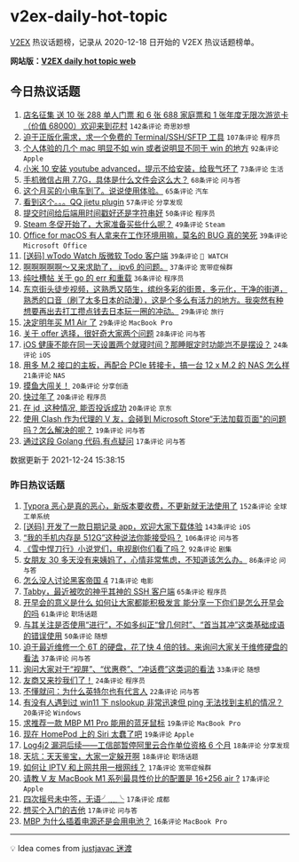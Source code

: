 # v2ex-daily-hot-topic

[V2EX](https://www.v2ex.com/) 热议话题榜，记录从 2020-12-18 日开始的 V2EX 热议话题榜单。

**网站版：[V2EX daily hot topic web](https://boojack.github.io/v2ex-daily-hot-topic-web/)**

## 今日热议话题

<!-- TODAY BEGIN -->

1. [店名征集 送 10 张 288 单人门票 和 6 张 688 家庭票和 1 张年度无限次游览卡（价值 68000）欢迎来到花村](https://www.v2ex.com/t/824132) `142条评论` `奇思妙想`
1. [迫于正版化需求，求一个免费的 Terminal/SSH/SFTP 工具](https://www.v2ex.com/t/824167) `107条评论` `程序员`
1. [个人体验的几个 mac 明显不如 win 或者说明显不同于 win 的地方](https://www.v2ex.com/t/824214) `92条评论` `Apple`
1. [小米 10 安装 youtube advanced，提示不给安装，给我气坏了](https://www.v2ex.com/t/824148) `73条评论` `生活`
1. [手机微信占用 7.7G，具体是什么文件会这么大？](https://www.v2ex.com/t/824174) `68条评论` `问与答`
1. [这个月买的小电车到了。说说使用体验。](https://www.v2ex.com/t/824140) `65条评论` `汽车`
1. [看到这个。。。QQ jietu plugin](https://www.v2ex.com/t/824156) `57条评论` `分享发现`
1. [提交时间给后端用时间戳好还是字符串好](https://www.v2ex.com/t/824255) `50条评论` `程序员`
1. [Steam 冬促开始了，大家准备买些什么呢？](https://www.v2ex.com/t/824197) `49条评论` `Steam`
1. [Office for macOS 有人拿来在工作环境用嘛，莫名的 BUG 真的笑死](https://www.v2ex.com/t/824210) `39条评论` `Microsoft Office`
1. [[送码] wTodo Watch 版微软 Todo 客户端](https://www.v2ex.com/t/824315) `39条评论` ` WATCH`
1. [啊啊啊啊啊～又来求助了， ipv6 的问题。](https://www.v2ex.com/t/824325) `37条评论` `宽带症候群`
1. [纯吐槽帖 关于 go 的 err 和重载](https://www.v2ex.com/t/824287) `36条评论` `程序员`
1. [东京街头徒步视频，这熟悉又陌生，缤纷多彩的街景，多元化，干净的街道，熟悉的口音（刷了太多日本的动漫），这是个多么有活力的地方。我突然有种想要再出去打工攒点钱去日本玩一圈的冲动。](https://www.v2ex.com/t/824291) `29条评论` `旅行`
1. [决定明年买 M1 Air 了](https://www.v2ex.com/t/824288) `29条评论` `MacBook Pro`
1. [关于 offer 选择，很好奇大家两个问题](https://www.v2ex.com/t/824192) `28条评论` `问与答`
1. [iOS 健康不能在同一天设置两个就寝时间？那睡眠定时功能岂不是摆设？](https://www.v2ex.com/t/824229) `24条评论` `iOS`
1. [用多 M.2 接口的主板，再配合 PCIe 转接卡，搞一台 12 x M.2 的 NAS 怎么样](https://www.v2ex.com/t/824282) `21条评论` `NAS`
1. [摸鱼大闯关！](https://www.v2ex.com/t/824259) `20条评论` `分享创造`
1. [快过年了](https://www.v2ex.com/t/824201) `20条评论` `程序员`
1. [在 jd ,这种情况, 能否投诉成功](https://www.v2ex.com/t/824146) `20条评论` `京东`
1. [使用 Clash 作为代理的 V 友，会碰到 Microsoft Store“无法加载页面"的问题吗？怎么解决的呢？](https://www.v2ex.com/t/824125) `19条评论` `问与答`
1. [通过这段 Golang 代码,有点疑问](https://www.v2ex.com/t/824293) `17条评论` `问与答`

数据更新于 2021-12-24 15:38:15

<!-- TODAY END -->

### 昨日热议话题

<!-- YESTERDAY BEGIN -->

1. [Typora 恶心是真的恶心，新版本要收费，不更新就无法使用了](https://www.v2ex.com/t/823909) `152条评论` `全球工单系统`
1. [[送码] 开发了一款日期记录 app，欢迎大家下载体验](https://www.v2ex.com/t/823987) `143条评论` `iOS`
1. [“我的手机内存是 512G”这种说法你能接受吗？](https://www.v2ex.com/t/824040) `106条评论` `问与答`
1. [《雪中悍刀行》小说党们，电视剧你们看了吗？](https://www.v2ex.com/t/823892) `92条评论` `剧集`
1. [女朋友 30 多天没有来姨妈了，心情非常焦虑，不知道该怎么办。](https://www.v2ex.com/t/823896) `86条评论` `问与答`
1. [怎么没人讨论黑客帝国 4](https://www.v2ex.com/t/823897) `71条评论` `电影`
1. [Tabby，最近被吹的神乎其神的 SSH 客户端](https://www.v2ex.com/t/824004) `65条评论` `程序员`
1. [开早会的意义是什么 如何让大家都能积极发言 能分享一下你们是怎么开早会的吗](https://www.v2ex.com/t/823927) `61条评论` `职场话题`
1. [与其关注是否使用“进行”，不如多纠正“曾几何时”、“首当其冲”这类基础成语的错误使用](https://www.v2ex.com/t/823891) `50条评论` `随想`
1. [迫于最近维修一个 6T 的硬盘，花了快 4 倍的钱。来询问大家关于维修硬盘的看法](https://www.v2ex.com/t/824025) `37条评论` `问与答`
1. [询问大家对于“视屏”、“优惠卷”、“冲话费”这类词的看法](https://www.v2ex.com/t/824061) `33条评论` `随想`
1. [友商又来抄我们了！](https://www.v2ex.com/t/824090) `24条评论` `程序员`
1. [不懂就问：为什么英特尔也有代言人](https://www.v2ex.com/t/823945) `22条评论` `问与答`
1. [有没有人遇到过 win11 下 nslookup 非常迅速但 ping 无法找到主机的情况？](https://www.v2ex.com/t/824030) `20条评论` `Windows`
1. [求推荐一款 MBP M1 Pro 能用的蓝牙鼠标](https://www.v2ex.com/t/823982) `19条评论` `MacBook Pro`
1. [现在 HomePod 上的 Siri 太蠢了吧](https://www.v2ex.com/t/823901) `19条评论` `Apple`
1. [Log4j2 漏洞后续——工信部暂停阿里云合作单位资格 6 个月](https://www.v2ex.com/t/823938) `18条评论` `分享发现`
1. [天坑：天天鉴宝，大家一定躲开啊](https://www.v2ex.com/t/823899) `18条评论` `职场话题`
1. [如何让 IPTV 和上网共用一根网线？](https://www.v2ex.com/t/824091) `17条评论` `宽带症候群`
1. [请教 V 友 MacBook M1 系列最具性价比的配置是 16+256 air ?](https://www.v2ex.com/t/824033) `17条评论` `Apple`
1. [四次摇号未中签，无语╯﹏╰](https://www.v2ex.com/t/823970) `17条评论` `成都`
1. [想买个入门的吉他](https://www.v2ex.com/t/823890) `17条评论` `问与答`
1. [MBP 为什么插着电源还是会用电池？](https://www.v2ex.com/t/824026) `16条评论` `MacBook Pro`

<!-- YESTERDAY END -->

---

💡 Idea comes from [justjavac 迷渡](https://github.com/justjavac/)
